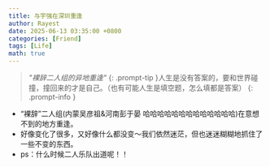 ```yaml
---
title: 与宇强在深圳重逢
author: Rayest
date: 2025-06-13 03:35:00 +0800
categories: [Friend]
tags: [Life]
math: true
---
```


> *"裸辞二人组的异地重逢"*
{: .prompt-tip }
> ​人生是没有答案的，要和世界碰撞，撞回来的才是自己。（也有可能人生是填空题，怎么填都是答案）
{: .prompt-info }

- ​“裸辞”二人组(内蒙吴彦祖&河南彭于晏 哈哈哈哈哈哈哈哈哈哈哈哈哈)在意想不到的地方重逢。
- ​好像变化了很多，又好像什么都没变～我们依然迷茫，但也迷迷糊糊地抓住了一些不变的东西。
- ps：什么时候二人乐队出道呢！！
